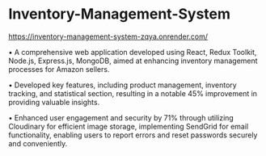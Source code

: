 # Inventory-Management-System

https://inventory-management-system-zqya.onrender.com/

• A comprehensive web application developed using React, Redux Toolkit, Node.js, Express.js, MongoDB, aimed at enhancing inventory management processes for Amazon sellers.

• Developed key features, including product management, inventory tracking, and statistical section, resulting in a notable 45% improvement in providing valuable insights.

• Enhanced user engagement and security by 71% through utilizing Cloudinary for efficient image storage, implementing SendGrid for email functionality, enabling users to report errors and reset passwords securely and conveniently.


